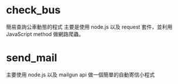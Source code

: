 # check_bus

簡易查詢公車動態的程式
主要是使用 node.js 以及 request 套件，並利用 JavaScript method 做網路爬蟲。

# send_mail

主要使用 node.js 以及 mailgun api 做一個簡單的自動寄信小程式
